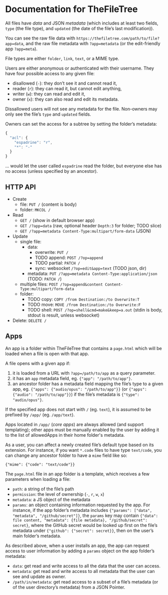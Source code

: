 # Documentation for TheFileTree

All files have *data* and JSON *metadata* (which includes at least two
fields, `type` (the file type), and `updated` (the date of the file’s last
modification)).

You can see the raw file data with
`https://thefiletree.com/path/to/file?app=data`, and the raw file metadata
with `?app=metadata` (or the edit-friendly app `?app=meta`).

File types are either `folder`, `link`, `text`, or a MIME type.

Users are either anonymous or authenticated with their username. They have
four possible access to any given file:
- disallowed (`-`): they don’t see it and cannot read it,
- reader (`r`): they can read it, but cannot edit anything,
- writer (`w`): they can read and edit it,
- owner (`x`): they can also read and edit its metadata.

Dissallowed users will not see any metadata for the file. Non-owners may
only see the file’s `type` and `updated` fields.

Owners can set the access for a subtree by setting the folder’s metadata:

```js
{
  "acl": {
    "espadrine": "r",
    "*": "-"
  }
}
```

… would let the user called `espadrine` read the folder, but everyone else
has no access (unless specified by an ancestor).

## HTTP API

- Create
  - file: `PUT /` (content is body)
  - folder: `MKCOL /`
- Read
  - `GET /` (show in default browser app)
  - `GET /?app=data` (raw, optional header `Depth:3` for folder; TODO slice)
  - `GET /?app=metadata Content-Type:multipart/form-data` (JSON)
- Update
  - single file:
    - data:
      - overwrite: `PUT /`
      - TODO append: `POST /?op=append`
      - TODO partial: `PATCH /`
      - sync: websocket `/?op=edit&app=text` (TODO json, dir)
    - metadata: `PUT /?app=metadata Content-Type:application/json` (TODO: `PATCH /`)
  - multiple files: `POST /?op=append&content Content-Type:multipart/form-data`
  - folder:
    - TODO copy: `COPY /from Destination:/to Overwrite:T`
    - TODO move: `MOVE /from Destination:/to Overwrite:F`
    - TODO shell: `POST /?op=shell&cmd=make&keep=a.out`
      (stdin is body, stdout is result, unless websocket)
- Delete: `DELETE /`

## Apps

An app is a folder within TheFileTree that contains a `page.html` which will
be loaded when a file is open with that app.

A file opens with a given app if:
1. it is loaded from a URL with `?app=/path/to/app` as a query parameter.
2. it has an `app` metadata field, eg. `{"app": "/path/to/app"}`.
3. an ancestor folder has a metadata field mapping the file’s type to a
   given app, eg. `{"apps": {"audio/opus": "/path/to/app"}}` (or
   `{"apps": {"audio": "/path/to/app"}}`) if the file’s metadata is
   `{"type": "audio/opus"}`.

If the specified app does not start with `/` (eg. `text`), it is assumed to
be prefixed by `/app/` (eg. `/app/text`).

Apps located in `/app/` (*core apps*) are always allowed (and support
templating); other apps must be manually enabled by the user by adding it to
the list of allowedApps in their home folder's metadata.

As a user, you can affect a newly created file’s default type based on its
extension. For instance, if you want `*.code` files to have type `text/code`,
you can change any ancestor folder to have a `mime` field like so:

    {"mime": {"code": "text/code"}}

The `page.html` file in an app folder is a template, which receives a few
parameters when loading a file:
- `path`: a string of the file’s path
- `permission`: the level of ownership (`-`, `r`, `w`, `x`)
- `metadata`: a JS object of the metadata
- `params`: an object containing information requested by the app.
  For instance, if the app folder’s metadata includes
  `{"params": ["data", "metadata", "/github/secret"]}`, the `params` key may
  contain `{"data": file content, "metadata": {file metadata},
  "/github/secret": secret}`, where the GitHub secret would be looked up
  first on the file’s metadata under `{"github": {"secret": secret}}`, then
  on the user’s main folder’s metadata.

As described above, when a user installs an app, the app can request access
to user information by adding a `params` object on the app
folder’s metadata:
- `data`: get read and write access to all the data that the user can access.
- `metadata`: get read and write access to all metadata that the user can see
  and update as owner.
- `/path/in/metadata`: get read access to a subset of a file’s metadata (or
  of the user directory’s metadata) from a JSON Pointer.

